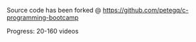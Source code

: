 Source code has been forked @ https://github.com/petegq/c-programming-bootcamp

Progress: 20-160 videos